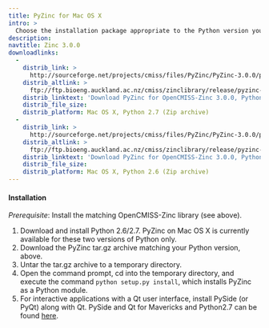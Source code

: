 ```yaml
---
title: PyZinc for Mac OS X
intro: >
  Choose the installation package appropriate to the Python version you are using:
description:
navtitle: Zinc 3.0.0
downloadlinks:
  -
    distrib_link: >
      http://sourceforge.net/projects/cmiss/files/PyZinc/PyZinc-3.0.0/pyzinc-3.0.0-universal-Mac-OS-X-10.6.8-Python-2.7.tar.gz/download
    distrib_altlink: >
      ftp://ftp.bioeng.auckland.ac.nz/cmiss/zinclibrary/release/pyzinc-3.0.0-universal-Mac-OS-X-10.6.8-Python-2.7.tar.gz
    distrib_linktext: 'Download PyZinc for OpenCMISS-Zinc 3.0.0, Python 2.7 for Mac OS X'
    distrib_file_size:
    distrib_platform: Mac OS X, Python 2.7 (Zip archive)
  -
    distrib_link: >
      http://sourceforge.net/projects/cmiss/files/PyZinc/PyZinc-3.0.0/pyzinc-3.0.0-x86_64-Ubuntu-10.04.4-LTS-Python-2.6.tar.gz/download
    distrib_altlink: >
      ftp://ftp.bioeng.auckland.ac.nz/cmiss/zinclibrary/release/pyzinc-3.0.0-universal-Mac-OS-X-10.6.8-Python-2.6.tar.gz
    distrib_linktext: 'Download PyZinc for OpenCMISS-Zinc 3.0.0, Python 2.6 for Mac OS X'
    distrib_file_size:
    distrib_platform: Mac OS X, Python 2.6 (Zip archive)
---
```


#### Installation

<em>Prerequisite</em>: Install the matching OpenCMISS-Zinc library (see above).

1. Download and install Python 2.6/2.7. PyZinc on Mac OS X is currently available for these two versions of Python only.
2. Download the PyZinc tar.gz archive matching your Python version, above.
3. Untar the tar.gz archive to a temporary directory.
4. Open the command prompt, cd into the temporary directory, and execute the command `python setup.py install`, which installs PyZinc as a Python module.
5. For interactive applications with a Qt user interface, install PySide (or PyQt) along with Qt. PySide and Qt for Mavericks and Python2.7 can be found [here](http://qt-project.org/wiki/PySide_Binaries_MacOSX).
